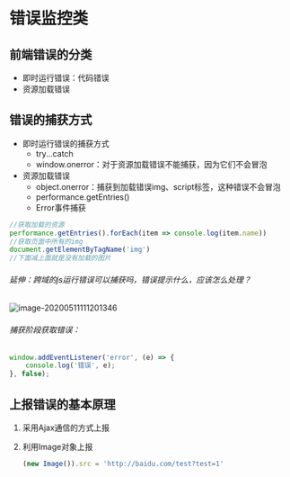 # 错误监控类



## 前端错误的分类

- 即时运行错误：代码错误
- 资源加载错误



## 错误的捕获方式

- 即时运行错误的捕获方式
  - try...catch
  - window.onerror：对于资源加载错误不能捕获，因为它们不会冒泡
- 资源加载错误
  - object.onerror：捕获到加载错误img、script标签，这种错误不会冒泡
  - performance.getEntries()
  - Error事件捕获

```js
//获取加载的资源
performance.getEntries().forEach(item => console.log(item.name))
//获取页面中所有的img
document.getElementByTagName('img')
//下面减上面就是没有加载的图片
```



###### 延伸：跨域的js运行错误可以捕获吗，错误提示什么，应该怎么处理？

![image-20200511111201346](http://image.lanbling.com/md/image-20200511111201346.png)

###### 捕获阶段获取错误：

```js
window.addEventListener('error', (e) => {
    console.log('错误', e);
}, false);
```



## 上报错误的基本原理

1. 采用Ajax通信的方式上报

2. 利用Image对象上报   

   ```js
   (new Image()).src = 'http://baidu.com/test?test=1'
   ```